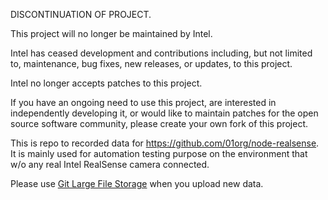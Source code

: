 DISCONTINUATION OF PROJECT.

This project will no longer be maintained by Intel.

Intel has ceased development and contributions including, but not limited to, maintenance, bug fixes, new releases, or updates, to this project.

Intel no longer accepts patches to this project.

If you have an ongoing need to use this project, are interested in independently developing it, or would like to maintain patches for the open source software community, please create your own fork of this project.

This is repo to recorded data for https://github.com/01org/node-realsense. It is mainly used for automation testing purpose on the environment that w/o any real Intel RealSense camera connected.

Please use [Git Large File Storage](https://git-lfs.github.com/) when you upload new data.
